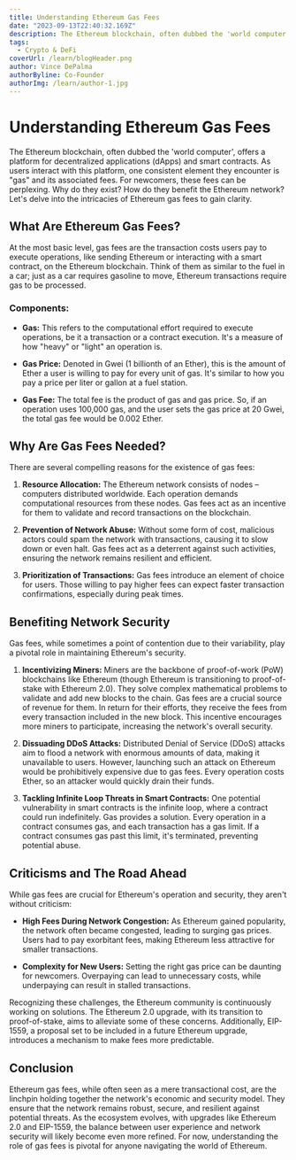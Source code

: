 ```yaml
---
title: Understanding Ethereum Gas Fees
date: "2023-09-13T22:40:32.169Z"
description: The Ethereum blockchain, often dubbed the 'world computer', offers a platform for decentralized applications (dApps) and smart contracts. As users interact with this platform, one consistent element they encounter is "gas" and its associated fees. For newcomers, these fees can be perplexing. Why do they exist? How do they benefit the Ethereum network?
tags:
  - Crypto & DeFi
coverUrl: /learn/blogHeader.png
author: Vince DePalma
authorByline: Co-Founder
authorImg: /learn/author-1.jpg
---
```


# Understanding Ethereum Gas Fees

The Ethereum blockchain, often dubbed the 'world computer', offers a platform for decentralized applications (dApps) and smart contracts. As users interact with this platform, one consistent element they encounter is "gas" and its associated fees. For newcomers, these fees can be perplexing. Why do they exist? How do they benefit the Ethereum network? Let's delve into the intricacies of Ethereum gas fees to gain clarity.

## What Are Ethereum Gas Fees?

At the most basic level, gas fees are the transaction costs users pay to execute operations, like sending Ethereum or interacting with a smart contract, on the Ethereum blockchain. Think of them as similar to the fuel in a car; just as a car requires gasoline to move, Ethereum transactions require gas to be processed.

### Components:

- **Gas:** This refers to the computational effort required to execute operations, be it a transaction or a contract execution. It's a measure of how "heavy" or "light" an operation is.
- **Gas Price:** Denoted in Gwei (1 billionth of an Ether), this is the amount of Ether a user is willing to pay for every unit of gas. It's similar to how you pay a price per liter or gallon at a fuel station.

- **Gas Fee:** The total fee is the product of gas and gas price. So, if an operation uses 100,000 gas, and the user sets the gas price at 20 Gwei, the total gas fee would be 0.002 Ether.

## Why Are Gas Fees Needed?

There are several compelling reasons for the existence of gas fees:

1. **Resource Allocation:** The Ethereum network consists of nodes – computers distributed worldwide. Each operation demands computational resources from these nodes. Gas fees act as an incentive for them to validate and record transactions on the blockchain.

2. **Prevention of Network Abuse:** Without some form of cost, malicious actors could spam the network with transactions, causing it to slow down or even halt. Gas fees act as a deterrent against such activities, ensuring the network remains resilient and efficient.

3. **Prioritization of Transactions:** Gas fees introduce an element of choice for users. Those willing to pay higher fees can expect faster transaction confirmations, especially during peak times.

## Benefiting Network Security

Gas fees, while sometimes a point of contention due to their variability, play a pivotal role in maintaining Ethereum's security.

1. **Incentivizing Miners:** Miners are the backbone of proof-of-work (PoW) blockchains like Ethereum (though Ethereum is transitioning to proof-of-stake with Ethereum 2.0). They solve complex mathematical problems to validate and add new blocks to the chain. Gas fees are a crucial source of revenue for them. In return for their efforts, they receive the fees from every transaction included in the new block. This incentive encourages more miners to participate, increasing the network's overall security.

2. **Dissuading DDoS Attacks:** Distributed Denial of Service (DDoS) attacks aim to flood a network with enormous amounts of data, making it unavailable to users. However, launching such an attack on Ethereum would be prohibitively expensive due to gas fees. Every operation costs Ether, so an attacker would quickly drain their funds.

3. **Tackling Infinite Loop Threats in Smart Contracts:** One potential vulnerability in smart contracts is the infinite loop, where a contract could run indefinitely. Gas provides a solution. Every operation in a contract consumes gas, and each transaction has a gas limit. If a contract consumes gas past this limit, it's terminated, preventing potential abuse.

## Criticisms and The Road Ahead

While gas fees are crucial for Ethereum's operation and security, they aren't without criticism:

- **High Fees During Network Congestion:** As Ethereum gained popularity, the network often became congested, leading to surging gas prices. Users had to pay exorbitant fees, making Ethereum less attractive for smaller transactions.

- **Complexity for New Users:** Setting the right gas price can be daunting for newcomers. Overpaying can lead to unnecessary costs, while underpaying can result in stalled transactions.

Recognizing these challenges, the Ethereum community is continuously working on solutions. The Ethereum 2.0 upgrade, with its transition to proof-of-stake, aims to alleviate some of these concerns. Additionally, EIP-1559, a proposal set to be included in a future Ethereum upgrade, introduces a mechanism to make fees more predictable.

## Conclusion

Ethereum gas fees, while often seen as a mere transactional cost, are the linchpin holding together the network's economic and security model. They ensure that the network remains robust, secure, and resilient against potential threats. As the ecosystem evolves, with upgrades like Ethereum 2.0 and EIP-1559, the balance between user experience and network security will likely become even more refined. For now, understanding the role of gas fees is pivotal for anyone navigating the world of Ethereum.
